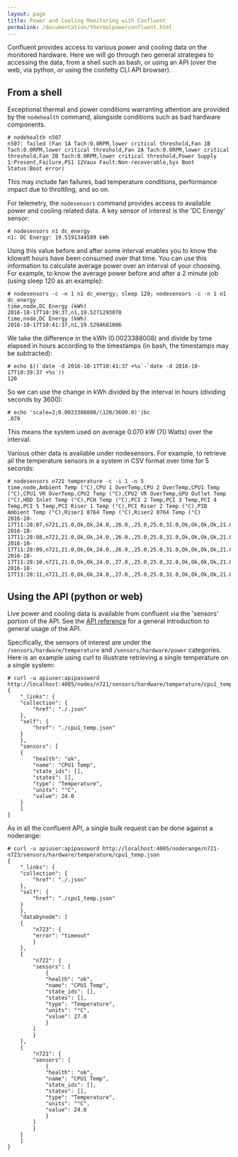 ```yaml
---
layout: page
title: Power and Cooling Monitoring with Confluent
permalink: /documentation/thermalpowerconfluent.html
---
```


Confluent provides access to various power and cooling data on the monitored hardware.
Here we will go through two general strategies to accessing the data, from a shell such
as bash, or using an API (over the web, via python, or using the confetty CLI API browser).

## From a shell

Exceptional thermal and power conditions warranting attention are provided by the `nodehealth` command, alongside
conditions such as bad hardware components.

	# nodehealth n507
	n507: failed (Fan 1A Tach:0.0RPM,lower critical threshold,Fan 1B Tach:0.0RPM,lower critical threshold,Fan 2A Tach:0.0RPM,lower critical threshold,Fan 2B Tach:0.0RPM,lower critical threshold,Power Supply 1:Present,Failure,PS1 12Vaux Fault:Non-recoverable,Sys Boot Status:Boot error)

This may include fan failures, bad temperature conditions, performance impact
due to throttling, and so on.

For telemetry, the `nodesensors` command provides access to available power and
cooling related data.  A key sensor of interest is the 'DC Energy' sensor:

	# nodesensors n1 dc_energy
	n1: DC Energy: 19.5191344589 kWh

Using this value before and after some interval enables you to know the 
kilowatt hours have been consumed over that time.  You can use this information
to calculate average power over an interval of your choosing.  For example, to
know the average power before and after a 2 minute job (using sleep 120 as
an example):

	# nodesensors -c -n 1 n1 dc_energy; sleep 120; nodesensors -c -n 1 n1 dc_energy
	time,node,DC Energy (kWh)
	2016-10-17T10:39:37,n1,19.5271293078
	time,node,DC Energy (kWh)
	2016-10-17T10:41:37,n1,19.5294681086

We take the difference in the kWh (0.0023388008) and divide by time elapsed in
hours according to the timestamps (in bash, the timestamps may be subtracted):

	# echo $((`date -d 2016-10-17T10:41:37 +%s`-`date -d 2016-10-17T10:39:37 +%s`))
	120

So we can use the change in kWh divided by the interval in hours (dividing
 seconds by 3600):

	# echo 'scale=3;0.0023388008/(120/3600.0)'|bc
	.070

This means the system used on average 0.070 kW (70 Watts) over the interval.

Various other data is available under nodesensors.  For example, to retrieve
all the temperature sensors in a system in CSV format over time for 5 seconds:

	# nodesensors n721 temperature -c -i 1 -n 5
	time,node,Ambient Temp (°C),CPU 1 OverTemp,CPU 2 OverTemp,CPU1 Temp (°C),CPU1 VR OverTemp,CPU2 Temp (°C),CPU2 VR OverTemp,GPU Outlet Temp (°C),HDD Inlet Temp (°C),PCH Temp (°C),PCI 2 Temp,PCI 3 Temp,PCI 4 Temp,PCI 5 Temp,PCI Riser 1 Temp (°C),PCI Riser 2 Temp (°C),PIB Ambient Temp (°C),Riser1 8764 Temp (°C),Riser2 8764 Temp (°C)
	2016-10-17T11:28:07,n721,21.0,Ok,Ok,24.0,,26.0,,25.0,25.0,31.0,Ok,Ok,Ok,Ok,21.0,25.0,24.0,29.0,28.0
	2016-10-17T11:28:08,n721,21.0,Ok,Ok,24.0,,26.0,,25.0,25.0,31.0,Ok,Ok,Ok,Ok,21.0,25.0,24.0,29.0,28.0
	2016-10-17T11:28:09,n721,21.0,Ok,Ok,24.0,,26.0,,25.0,25.0,31.0,Ok,Ok,Ok,Ok,21.0,25.0,24.0,29.0,28.0
	2016-10-17T11:28:10,n721,21.0,Ok,Ok,24.0,,27.0,,25.0,25.0,31.0,Ok,Ok,Ok,Ok,21.0,25.0,24.0,29.0,28.0
	2016-10-17T11:28:11,n721,21.0,Ok,Ok,24.0,,27.0,,25.0,25.0,31.0,Ok,Ok,Ok,Ok,21.0,25.0,24.0,29.0,28.0



## Using the API (python or web)

Live power and cooling data is available from confluent
via the 'sensors' portion of the API.  See the
[API reference](../developer/api.md)
for a general introduction to general usage of the API.

Specifically, the sensors of interest are under the `/sensors/hardware/temperature` and `/sensors/hardware/power`
categories.  Here is an example using curl to illustrate retrieving a single temperature on a single system:

	# curl -u apiuser:apipassword http://localhost:4005/nodes/n721/sensors/hardware/temperature/cpu1_temp.json
	{
	    "_links": {
		"collection": {
		    "href": "./.json"
		}, 
		"self": {
		    "href": "./cpu1_temp.json"
		}
	    }, 
	    "sensors": [
		{
		    "health": "ok", 
		    "name": "CPU1 Temp", 
		    "state_ids": [], 
		    "states": [], 
		    "type": "Temperature", 
		    "units": "°C", 
		    "value": 24.0
		}
	    ]
	}

As in all the confluent API, a single bulk request can be done against a noderange:

	# curl -u apiuser:apipassword http://localhost:4005/noderange/n721-n723/sensors/hardware/temperature/cpu1_temp.json
	{
	    "_links": {
		"collection": {
		    "href": "./.json"
		}, 
		"self": {
		    "href": "./cpu1_temp.json"
		}
	    }, 
	    "databynode": [
		{
		    "n723": {
			"error": "timeout"
		    }
		}, 
		{
		    "n722": {
			"sensors": [
			    {
				"health": "ok", 
				"name": "CPU1 Temp", 
				"state_ids": [], 
				"states": [], 
				"type": "Temperature", 
				"units": "°C", 
				"value": 27.0
			    }
			]
		    }
		}, 
		{
		    "n721": {
			"sensors": [
			    {
				"health": "ok", 
				"name": "CPU1 Temp", 
				"state_ids": [], 
				"states": [], 
				"type": "Temperature", 
				"units": "°C", 
				"value": 24.0
			    }
			]
		    }
		}
	    ]
	}



